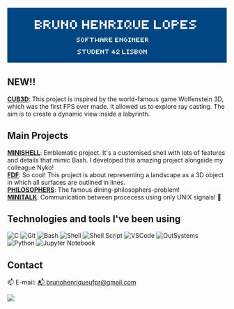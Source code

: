 ![Header](bruno.png)

## NEW!!
**[CUB3D](https://github.com/gitbrunoh/cube3d)**: This project is inspired by the world-famous game Wolfenstein 3D, which was the first FPS ever made. It allowed us to explore ray casting. The aim is to create a dynamic view inside a labyrinth.

## Main Projects
**[MINISHELL](https://github.com/nyykooo/Minishell)**: Emblematic project. It's a customised shell with lots of features and details that mimic Bash. I developed this amazing project alongside my colleague Nyko!  
**[FDF](https://github.com/gitbrunoh/fdf)**: So cool! This project is about representing a landscape as a 3D object in which all surfaces are outlined in lines.  
**[PHILOSOPHERS](https://github.com/gitbrunoh/dining-philosophers-problem
)**: The famous dining-philosophers-problem!  
**[MINITALK](https://github.com/gitbrunoh/dining-philosophers-problem
)**: Communication between procecess using only UNIX signals! 👾  


## 	Technologies and tools I've been using
![C](https://img.shields.io/badge/-C-blue?logo=c)
![Git](https://img.shields.io/badge/-Git-orange?logo=git)
![Bash](https://img.shields.io/badge/-Bash-4EAA25?logo=gnu-bash)
![Shell](https://img.shields.io/badge/-Shell-FFD500?logo=gnu-bash)
![Shell Script](https://img.shields.io/badge/-Shell%20Script-4EAA25?logo=gnu-bash)
![VSCode](https://img.shields.io/badge/-VSCode-007ACC?logo=visual-studio-code)
![OutSystems](https://img.shields.io/badge/-OutSystems-red?logo=outsystems)
![Python](https://img.shields.io/badge/-Python-3776AB?logo=python)
![Jupyter Notebook](https://img.shields.io/badge/-Jupyter%20Notebook-F37626?logo=jupyter)

## Contact
📫 E-mail: [📬 brunohenriqueufpr@gmail.com](mailto:seu-email@example.com)

<div>
<a href="https://www.linkedin.com/in/brunohenriquelopes" target="_blank"><img src="https://img.shields.io/badge/-LinkedIn-%230077B5?style=for-the-badge&logo=linkedin&logoColor=white" target="_blank"></a>
</div>
